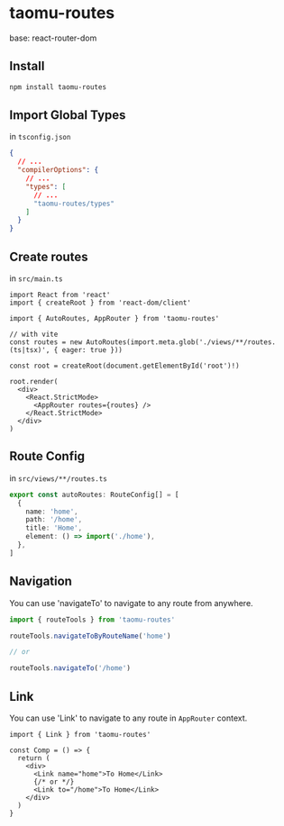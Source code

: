 # taomu-routes

base: react-router-dom

## Install

```sh
npm install taomu-routes
```

## Import Global Types

in `tsconfig.json`

```json
{
  // ...
  "compilerOptions": {
    // ...
    "types": [
      // ...
      "taomu-routes/types"
    ]
  }
}
```

## Create routes

in `src/main.ts`

```tsx
import React from 'react'
import { createRoot } from 'react-dom/client'

import { AutoRoutes, AppRouter } from 'taomu-routes'

// with vite
const routes = new AutoRoutes(import.meta.glob('./views/**/routes.(ts|tsx)', { eager: true }))

const root = createRoot(document.getElementById('root')!)

root.render(
  <div>
    <React.StrictMode>
      <AppRouter routes={routes} />
    </React.StrictMode>
  </div>
)
```

## Route Config

in `src/views/**/routes.ts`

```ts
export const autoRoutes: RouteConfig[] = [
  {
    name: 'home',
    path: '/home',
    title: 'Home',
    element: () => import('./home'),
  },
]
```

## Navigation

You can use 'navigateTo' to navigate to any route from anywhere.

```ts
import { routeTools } from 'taomu-routes'

routeTools.navigateToByRouteName('home')

// or

routeTools.navigateTo('/home')
```

## Link

You can use 'Link' to navigate to any route in `AppRouter` context.

```tsx
import { Link } from 'taomu-routes'

const Comp = () => {
  return (
    <div>
      <Link name="home">To Home</Link>
      {/* or */}
      <Link to="/home">To Home</Link>
    </div>
  )
}
```
